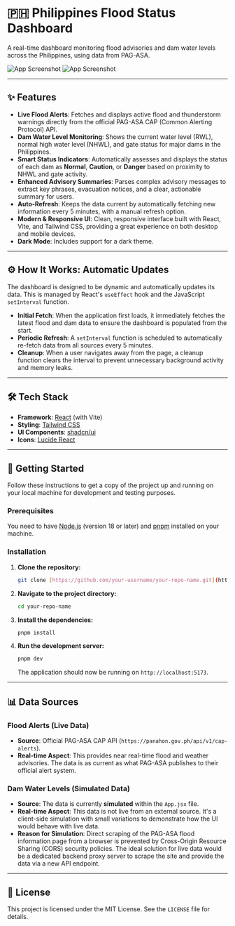 # 🇵🇭 Philippines Flood Status Dashboard

A real-time dashboard monitoring flood advisories and dam water levels across the Philippines, using data from PAG-ASA.

![App Screenshot](https://imgur.com/nKWa4pM)
![App Screenshot](https://imgur.com/cXpbGTF)
***

## ✨ Features

- **Live Flood Alerts**: Fetches and displays active flood and thunderstorm warnings directly from the official PAG-ASA CAP (Common Alerting Protocol) API.
- **Dam Water Level Monitoring**: Shows the current water level (RWL), normal high water level (NHWL), and gate status for major dams in the Philippines.
- **Smart Status Indicators**: Automatically assesses and displays the status of each dam as **Normal**, **Caution**, or **Danger** based on proximity to NHWL and gate activity.
- **Enhanced Advisory Summaries**: Parses complex advisory messages to extract key phrases, evacuation notices, and a clear, actionable summary for users.
- **Auto-Refresh**: Keeps the data current by automatically fetching new information every 5 minutes, with a manual refresh option.
- **Modern & Responsive UI**: Clean, responsive interface built with React, Vite, and Tailwind CSS, providing a great experience on both desktop and mobile devices.
- **Dark Mode**: Includes support for a dark theme.

***

## ⚙️ How It Works: Automatic Updates

The dashboard is designed to be dynamic and automatically updates its data. This is managed by React's `useEffect` hook and the JavaScript `setInterval` function.

- **Initial Fetch**: When the application first loads, it immediately fetches the latest flood and dam data to ensure the dashboard is populated from the start.
- **Periodic Refresh**: A `setInterval` function is scheduled to automatically re-fetch data from all sources every 5 minutes.
- **Cleanup**: When a user navigates away from the page, a cleanup function clears the interval to prevent unnecessary background activity and memory leaks.

***

## 🛠️ Tech Stack

- **Framework**: [React](https://reactjs.org/) (with Vite)
- **Styling**: [Tailwind CSS](https://tailwindcss.com/)
- **UI Components**: [shadcn/ui](https://ui.shadcn.com/)
- **Icons**: [Lucide React](https://lucide.dev/)

***

## 🚀 Getting Started

Follow these instructions to get a copy of the project up and running on your local machine for development and testing purposes.

### Prerequisites

You need to have [Node.js](https://nodejs.org/) (version 18 or later) and [pnpm](https://pnpm.io/) installed on your machine.

### Installation

1.  **Clone the repository:**
    ```sh
    git clone [https://github.com/your-username/your-repo-name.git](https://github.com/your-username/your-repo-name.git)
    ```
2.  **Navigate to the project directory:**
    ```sh
    cd your-repo-name
    ```
3.  **Install the dependencies:**
    ```sh
    pnpm install
    ```
4.  **Run the development server:**
    ```sh
    pnpm dev
    ```
    The application should now be running on `http://localhost:5173`.

***

## 📊 Data Sources

### Flood Alerts (Live Data)

- **Source**: Official PAG-ASA CAP API (`https://panahon.gov.ph/api/v1/cap-alerts`).
- **Real-time Aspect**: This provides near real-time flood and weather advisories. The data is as current as what PAG-ASA publishes to their official alert system.

### Dam Water Levels (Simulated Data)

- **Source**: The data is currently **simulated** within the `App.jsx` file.
- **Real-time Aspect**: This data is not live from an external source. It's a client-side simulation with small variations to demonstrate how the UI would behave with live data.
- **Reason for Simulation**: Direct scraping of the PAG-ASA flood information page from a browser is prevented by Cross-Origin Resource Sharing (CORS) security policies. The ideal solution for live data would be a dedicated backend proxy server to scrape the site and provide the data via a new API endpoint.

***

## 📄 License

This project is licensed under the MIT License. See the `LICENSE` file for details.
